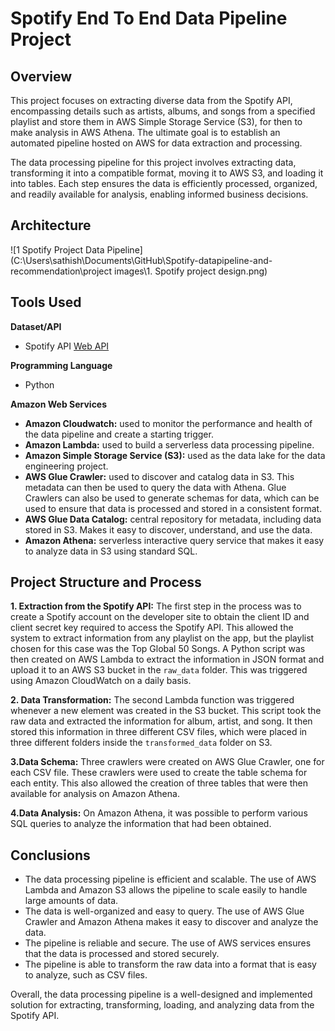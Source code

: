 # Spotify End To End Data Pipeline Project

## Overview

This project focuses on extracting diverse data from the Spotify API, encompassing details such as artists, albums, and songs from a specified playlist and store them in AWS Simple Storage Service (S3), for then to make analysis in AWS Athena. The ultimate goal is to establish an automated pipeline hosted on AWS for data extraction and processing.

The data processing pipeline for this project involves extracting data, transforming it into a compatible format, moving it to AWS S3, and loading it into tables. Each step ensures the data is efficiently processed, organized, and readily available for analysis, enabling informed business decisions.

## Architecture

![1  Spotify Project Data Pipeline](C:\Users\sathish\Documents\GitHub\Spotify-datapipeline-and-recommendation\project images\1. Spotify project design.png)

## Tools Used

**Dataset/API**
- Spotify API [Web API](https://developer.spotify.com/documentation/web-api)

**Programming Language**
 - Python

**Amazon Web Services**
- **Amazon Cloudwatch:** used to monitor the performance and health of the data pipeline and create a starting trigger.
- **Amazon Lambda:** used to build a serverless data processing pipeline.
- **Amazon Simple Storage Service (S3):** used as the data lake for the data engineering project.
- **AWS Glue Crawler:** used to discover and catalog data in S3. This metadata can then be used to query the data with Athena. Glue Crawlers can also be used to generate schemas for data, which can be used to ensure that data is processed and stored in a consistent format.
- **AWS Glue Data Catalog:** central repository for metadata, including data stored in S3. Makes it easy to discover, understand, and use the data.
- **Amazon Athena:** serverless interactive query service that makes it easy to analyze data in S3 using standard SQL.

## Project Structure and Process

**1. Extraction from the Spotify API:** The first step in the process was to create a Spotify account on the developer site to obtain the client ID and client secret key required to access the Spotify API. This allowed the system to extract information from any playlist on the app, but the playlist chosen for this case was the Top Global 50 Songs. A Python script was then created on AWS Lambda to extract the information in JSON format and upload it to an AWS S3 bucket in the `raw_data` folder. This was triggered using Amazon CloudWatch on a daily basis.

**2. Data Transformation:** The second Lambda function was triggered whenever a new element was created in the S3 bucket. This script took the raw data and extracted the information for album, artist, and song. It then stored this information in three different CSV files, which were placed in three different folders inside the `transformed_data` folder on S3.

**3.Data Schema:** Three crawlers were created on AWS Glue Crawler, one for each CSV file. These crawlers were used to create the table schema for each entity. This also allowed the creation of three tables that were then available for analysis on Amazon Athena.

**4.Data Analysis:** On Amazon Athena, it was possible to perform various SQL queries to analyze the information that had been obtained.

## Conclusions

- The data processing pipeline is efficient and scalable. The use of AWS Lambda and Amazon S3 allows the pipeline to scale easily to handle large amounts of data.
- The data is well-organized and easy to query. The use of AWS Glue Crawler and Amazon Athena makes it easy to discover and analyze the data.
- The pipeline is reliable and secure. The use of AWS services ensures that the data is processed and stored securely.
- The pipeline is able to transform the raw data into a format that is easy to analyze, such as CSV files.

Overall, the data processing pipeline is a well-designed and implemented solution for extracting, transforming, loading, and analyzing data from the Spotify API.

